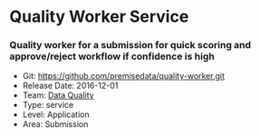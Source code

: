 # Quality Worker Service
### Quality worker for a submission for quick scoring and approve/reject workflow if confidence is high
* Git: https://github.com/premisedata/quality-worker.git
* Release Date: 2016-12-01
* Team: [Data Quality](../teams/data-quality.md)
* Type: service
* Level: Application
* Area: Submission
